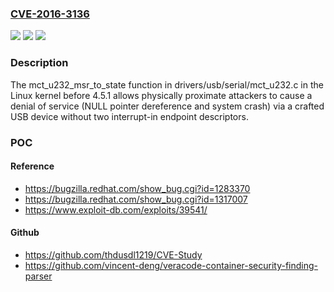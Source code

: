 ### [CVE-2016-3136](https://cve.mitre.org/cgi-bin/cvename.cgi?name=CVE-2016-3136)
![](https://img.shields.io/static/v1?label=Product&message=n%2Fa&color=blue)
![](https://img.shields.io/static/v1?label=Version&message=n%2Fa&color=blue)
![](https://img.shields.io/static/v1?label=Vulnerability&message=n%2Fa&color=brighgreen)

### Description

The mct_u232_msr_to_state function in drivers/usb/serial/mct_u232.c in the Linux kernel before 4.5.1 allows physically proximate attackers to cause a denial of service (NULL pointer dereference and system crash) via a crafted USB device without two interrupt-in endpoint descriptors.

### POC

#### Reference
- https://bugzilla.redhat.com/show_bug.cgi?id=1283370
- https://bugzilla.redhat.com/show_bug.cgi?id=1317007
- https://www.exploit-db.com/exploits/39541/

#### Github
- https://github.com/thdusdl1219/CVE-Study
- https://github.com/vincent-deng/veracode-container-security-finding-parser

